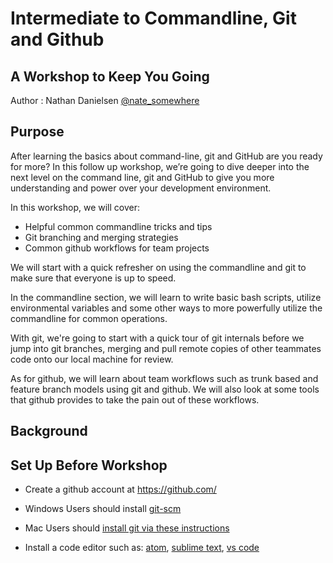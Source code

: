 # Intermediate to Commandline, Git and Github
## A Workshop to Keep You Going

Author : Nathan Danielsen [@nate_somewhere](https://twitter.com/nate_somewhere)


## Purpose

After learning the basics about command-line, git and GitHub are you ready for more? In this follow up workshop, we’re going to dive deeper into the next level on the command line, git and GitHub to give you more understanding and power over your development environment.

In this workshop, we will cover:
- Helpful common commandline tricks and tips
- Git branching and merging strategies
- Common github workflows for team projects

We will start with a quick refresher on using the commandline and git to make sure that everyone is up to speed. 

In the commandline section, we will learn to write basic bash scripts, utilize environmental variables and some other ways to more powerfully utilize the commandline for common operations.

With git, we're going to start with a quick tour of git internals before we jump into git branches, merging and pull remote copies of other teammates code onto our local machine for review. 

As for github, we will learn about team workflows such as trunk based and feature branch models using git and github. We will also look at some tools that github provides to take the pain out of these workflows.

## Background




## Set Up Before Workshop

- Create a github account at https://github.com/

- Windows Users should install [git-scm](https://git-scm.com/)

- Mac Users should [install git via these instructions](https://www.atlassian.com/git/tutorials/install-git)

- Install a code editor such as: [atom](https://atom.io/), [sublime text](https://www.sublimetext.com/3), [vs code](https://code.visualstudio.com/)
